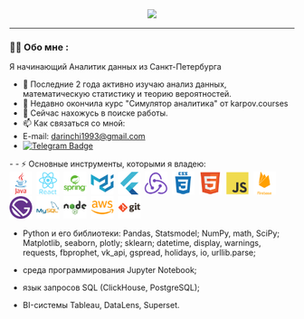 <div id="header" align="center">
  <img src="https://media.giphy.com/media/v1.Y2lkPTc5MGI3NjExbTdsa2N3cm41OWo2dTc1Nmx5YnVjeTE3dWx2cjBpZXhvMTI3aHc2OCZlcD12MV9pbnRlcm5hbF9naWZfYnlfaWQmY3Q9Zw/BferOKonYOspm28AiB/giphy.gif" width="200"/>
</div>

---

### :woman_technologist: Обо мне :
Я начинающий Аналитик данных из Санкт-Петербурга
- 🔭 Последние 2 года активно изучаю анализ данных, математическую статистику и теорию вероятностей.
- 🌱 Недавно окончила курс "Симулятор аналитика" от karpov.courses
- 👯 Сейчас нахожусь в поиске работы.
- 📫 Как связаться со мной:
- E-mail: darinchi1993@gmail.com
- <div id="badges">
  <a href="https://t.me/Darinchi22">
    <img src="https://img.shields.io/badge/Telegram-blue?style=for-the-badge&logo=Telegram&logoColor=white" alt="Telegram Badge"/>
  </a>
</div>
- 
- ⚡ Основные инструменты, которыми я владею:
<div>
  <img src="https://github.com/devicons/devicon/blob/master/icons/java/java-original-wordmark.svg" title="Python" alt="Python" width="40" height="40"/>&nbsp;
  <img src="https://github.com/devicons/devicon/blob/master/icons/react/react-original-wordmark.svg" title="React" alt="React" width="40" height="40"/>&nbsp;
  <img src="https://github.com/devicons/devicon/blob/master/icons/spring/spring-original-wordmark.svg" title="Spring" alt="Spring" width="40" height="40"/>&nbsp;
  <img src="https://github.com/devicons/devicon/blob/master/icons/materialui/materialui-original.svg" title="Material UI" alt="Material UI" width="40" height="40"/>&nbsp;
  <img src="https://github.com/devicons/devicon/blob/master/icons/flutter/flutter-original.svg" title="Flutter" alt="Flutter" width="40" height="40"/>&nbsp;
  <img src="https://github.com/devicons/devicon/blob/master/icons/redux/redux-original.svg" title="Redux" alt="Redux " width="40" height="40"/>&nbsp;
  <img src="https://github.com/devicons/devicon/blob/master/icons/css3/css3-plain-wordmark.svg"  title="CSS3" alt="CSS" width="40" height="40"/>&nbsp;
  <img src="https://github.com/devicons/devicon/blob/master/icons/html5/html5-original.svg" title="HTML5" alt="HTML" width="40" height="40"/>&nbsp;
  <img src="https://github.com/devicons/devicon/blob/master/icons/javascript/javascript-original.svg" title="JavaScript" alt="JavaScript" width="40" height="40"/>&nbsp;
  <img src="https://github.com/devicons/devicon/blob/master/icons/firebase/firebase-plain-wordmark.svg" title="Firebase" alt="Firebase" width="40" height="40"/>&nbsp;
  <img src="https://github.com/devicons/devicon/blob/master/icons/gatsby/gatsby-original.svg" title="Gatsby"  alt="Gatsby" width="40" height="40"/>&nbsp;
  <img src="https://github.com/devicons/devicon/blob/master/icons/mysql/mysql-original-wordmark.svg" title="MySQL"  alt="MySQL" width="40" height="40"/>&nbsp;
  <img src="https://github.com/devicons/devicon/blob/master/icons/nodejs/nodejs-original-wordmark.svg" title="NodeJS" alt="NodeJS" width="40" height="40"/>&nbsp;
  <img src="https://github.com/devicons/devicon/blob/master/icons/amazonwebservices/amazonwebservices-plain-wordmark.svg" title="AWS" alt="AWS" width="40" height="40"/>&nbsp;
  <img src="https://github.com/devicons/devicon/blob/master/icons/git/git-original-wordmark.svg" title="Git" **alt="Git" width="40" height="40"/>
</div>





- Python и его библиотеки: Pandas, Statsmodel; NumPy, math, SciPy; Matplotlib, seaborn, plotly; sklearn;
  datetime, display, warnings, requests, fbprophet, vk_api, gspread, holidays, io, urllib.parse;
  
- среда программирования Jupyter Notebook;

- язык запросов SQL (ClickHouse, PostgreSQL);

- BI-системы Tableau, DataLens, Superset.



